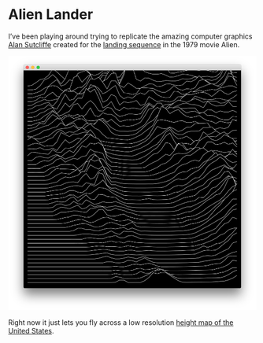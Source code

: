 # Alien Lander

I’ve been playing around trying to replicate the amazing computer graphics [Alan Sutcliffe](http://www.bcs.org/content/conWebDoc/52263) created for the [landing sequence](https://www.flickr.com/photos/mr_carl/6047866844/in/set-72157627318864775/) in the 1979 movie Alien.

![Screenshot](PREVIEW.png)

Right now it just lets you fly across a low resolution [height map of the United States](http://bit-player.org/2009/long-division).
